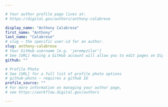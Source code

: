 ```yaml
---

# Your author profile page lives at:
# https://digital.gov/authors/anthony-calabrese

display_name: "Anthony Calabrese"
first_name: "Anthony"
last_name: "Calabrese"
# slug — the specific user-id for an author.
slug: anthony-calabrese
# Your GitHub username [e.g. 'jeremyzilar']
# See [URL] Having a GitHub account will allow you to edit pages on DigitalGov. The image used in your GitHub account can also be used to populate your digital.gov profile photo.
github: ""

# Profile Photo
# See [URL] for a full list of profile photo options
# github-photo — requires a github ID
profile_source: ""
# For more information on managing your author page,
# see https://workflow.digital.gov/authors

---
```

